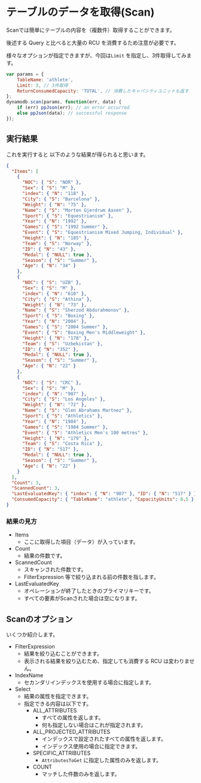 # テーブルのデータを取得(Scan)

Scanでは簡単にテーブルの内容を（複数件）取得することができます。

後述する Query と比べると大量の RCU を消費するため注意が必要です。

様々なオプションが指定できますが、今回は`Limit` を指定し、3件取得してみます。

```jsx
var params = {
    TableName: 'athlete',
    Limit: 3, // 3件取得
    ReturnConsumedCapacity: 'TOTAL', // 消費したキャパシティユニットも返す
};
dynamodb.scan(params, function(err, data) {
    if (err) ppJson(err); // an error occurred
    else ppJson(data); // successful response
});
```

## 実行結果

これを実行すると
以下のような結果が得られると思います。

```json
{
  "Items": [
    {
      "NOC": { "S": "NOR" },
      "Sex": { "S": "M" },
      "index": { "N": "118" },
      "City": { "S": "Barcelona" },
      "Weight": { "N": "75" },
      "Name": { "S": "Morten Gjerdrum Aasen" },
      "Sport": { "S": "Equestrianism" },
      "Year": { "N": "1992" },
      "Games": { "S": "1992 Summer" },
      "Event": { "S": "Equestrianism Mixed Jumping, Individual" },
      "Height": { "N": "185" },
      "Team": { "S": "Norway" },
      "ID": { "N": "43" },
      "Medal": { "NULL": true },
      "Season": { "S": "Summer" },
      "Age": { "N": "34" }
    },
    {
      "NOC": { "S": "UZB" },
      "Sex": { "S": "M" },
      "index": { "N": "610" },
      "City": { "S": "Athina" },
      "Weight": { "N": "73" },
      "Name": { "S": "Sherzod Abdurahmonov" },
      "Sport": { "S": "Boxing" },
      "Year": { "N": "2004" },
      "Games": { "S": "2004 Summer" },
      "Event": { "S": "Boxing Men's Middleweight" },
      "Height": { "N": "178" },
      "Team": { "S": "Uzbekistan" },
      "ID": { "N": "352" },
      "Medal": { "NULL": true },
      "Season": { "S": "Summer" },
      "Age": { "N": "22" }
    },
    {
      "NOC": { "S": "CRC" },
      "Sex": { "S": "M" },
      "index": { "N": "907" },
      "City": { "S": "Los Angeles" },
      "Weight": { "N": "72" },
      "Name": { "S": "Glen Abrahams Martnez" },
      "Sport": { "S": "Athletics" },
      "Year": { "N": "1984" },
      "Games": { "S": "1984 Summer" },
      "Event": { "S": "Athletics Men's 100 metres" },
      "Height": { "N": "179" },
      "Team": { "S": "Costa Rica" },
      "ID": { "N": "517" },
      "Medal": { "NULL": true },
      "Season": { "S": "Summer" },
      "Age": { "N": "22" }
    }
  ],
  "Count": 3,
  "ScannedCount": 3,
  "LastEvaluatedKey": { "index": { "N": "907" }, "ID": { "N": "517" } },
  "ConsumedCapacity": { "TableName": "athlete", "CapacityUnits": 0.5 }
}
```

### 結果の見方
- Items
  - ここに取得した項目（データ）が入っています。
- Count
  - 結果の件数です。
- ScannedCount
  - スキャンされた件数です。
  - FilterExpression 等で絞り込まれる前の件数を指します。
- LastEvaluatedKey
  - オペレーションが終了したときのプライマリキーです。
  - すべての要素がScanされた場合は空になります。

## Scanのオプション
いくつか紹介します。

- FilterExpression
  - 結果を絞り込むことができます。
  - 表示される結果を絞り込むため、指定しても消費する RCU は変わりません。
- IndexName
  - セカンダリインデックスを使用する場合に指定します。
- Select
  - 結果の属性を指定できます。
  - 指定できる内容は以下です。
    - ALL_ATTRIBUTES
      - すべての属性を返します。
      - 何も指定しない場合はこれが指定されます。
    - ALL_PROJECTED_ATTRIBUTES
      - インデックスで設定されたすべての属性を返します。
      - インデックス使用の場合に指定できます。
    - SPECIFIC_ATTRIBUTES
      - `AttributesToGet` に指定した属性のみを返します。
    - COUNT
      - マッチした件数のみを返します。